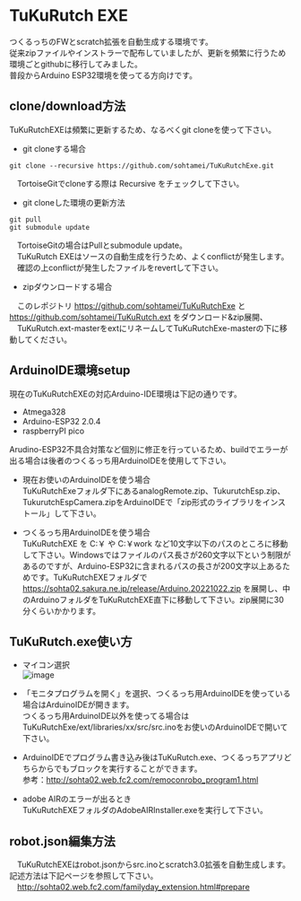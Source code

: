 # TuKuRutch EXE

つくるっちのFWとscratch拡張を自動生成する環境です。  
従来zipファイルやインストラーで配布していましたが、更新を頻繁に行うため環境ごとgithubに移行してみました。  
普段からArduino ESP32環境を使ってる方向けです。

## clone/download方法

TuKuRutchEXEは頻繁に更新するため、なるべくgit cloneを使って下さい。

* git cloneする場合  
```
git clone --recursive https://github.com/sohtamei/TuKuRutchExe.git
```  
　TortoiseGitでcloneする際は Recursive をチェックして下さい。  

* git cloneした環境の更新方法  
```
git pull
git submodule update
```  
　TortoiseGitの場合はPullとsubmodule update。  
　TuKuRutch EXEはソースの自動生成を行うため、よくconflictが発生します。  
　確認の上conflictが発生したファイルをrevertして下さい。

* zipダウンロードする場合  

　このレポジトリ https://github.com/sohtamei/TuKuRutchExe と https://github.com/sohtamei/TuKuRutch.ext をダウンロード&zip展開、  
　TuKuRutch.ext-masterをextにリネームしてTuKuRutchExe-masterの下に移動してください。  

## ArduinoIDE環境setup

現在のTuKuRutchEXEの対応Arduino-IDE環境は下記の通りです。  

* Atmega328  
* Arduino-ESP32 2.0.4 
* raspberryPI pico  

Arudino-ESP32不具合対策など個別に修正を行っているため、buildでエラーが出る場合は後者のつくるっち用ArduinoIDEを使用して下さい。

* 現在お使いのArduinoIDEを使う場合  
  TuKuRutchExeフォルダ下にあるanalogRemote.zip、TukurutchEsp.zip、TukurutchEspCamera.zipをArduinoIDEで「zip形式のライブラリをインストール」して下さい。  

* つくるっち用ArduinoIDEを使う場合  
  TuKuRutchEXE を C:￥ や C:￥work など10文字以下のパスのところに移動して下さい。Windowsではファイルのパス長さが260文字以下という制限があるのですが、Arduino-ESP32に含まれるパスの長さが200文字以上あるためです。TuKuRutchEXEフォルダで https://sohta02.sakura.ne.jp/release/Arduino.20221022.zip を展開し、中のArduinoフォルダをTuKuRutchEXE直下に移動して下さい。zip展開に30分くらいかかります。  

## TuKuRutch.exe使い方

* マイコン選択  
  ![image](https://user-images.githubusercontent.com/43091864/197347045-65e144c9-3a08-4418-97dd-648ac732246c.png)

* 「モニタプログラムを開く」を選択、つくるっち用ArduinoIDEを使っている場合はArduinoIDEが開きます。  
  つくるっち用ArduinoIDE以外を使ってる場合は TuKuRutchExe/ext/libraries/xx/src/src.inoをお使いのArduinoIDEで開いて下さい。  

* ArduinoIDEでプログラム書き込み後はTuKuRutch.exe、つくるっちアプリどちらからでもブロックを実行することができます。  
  参考：http://sohta02.web.fc2.com/remoconrobo_program1.html  

* adobe AIRのエラーが出るとき  
  TuKuRutchEXEフォルダのAdobeAIRInstaller.exeを実行して下さい。

## robot.json編集方法

　TuKuRutchEXEはrobot.jsonからsrc.inoとscratch3.0拡張を自動生成します。記述方法は下記ページを参照して下さい。  
　http://sohta02.web.fc2.com/familyday_extension.html#prepare  
